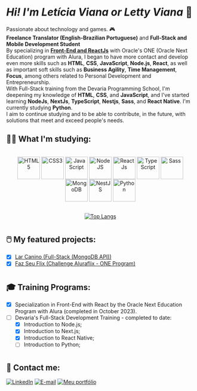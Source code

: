 # *Hi! I'm Letícia Viana or Letty Viana* 👋

Passionate about technology and games. 🎮 <br /> 
<strong>Freelance Translator (English-Brazilian Portuguese)</strong> and <strong>Full-Stack and Mobile Development Student</strong> <br />
By specializing in <a href="https://cursos.alura.com.br/emprega-one/profile/lettyviana"><strong>Front-End and ReactJs</strong></a> with Oracle's ONE (Oracle Next Education) program with Alura, I began to have more contact and develop even more skills such as <strong>HTML</strong>, <strong>CSS</strong>, <strong>JavaScript</strong>, <strong>Node.js</strong>, <strong>React</strong>, as well as important soft skills such as <strong>Business Agility</strong>, <strong>Time Management</strong>, <strong>Focus</strong>, among others related to Personal Development and Entrepreneurship. <br />
With Full-Stack training from the Devaria Programming School, I'm deepening my knowledge of <strong>HTML</strong>, <strong>CSS</strong>, and <strong>JavaScript</strong>, and I've started learning <strong>NodeJs</strong>, <strong>NextJs</strong>, <strong>TypeScript</strong>, <strong>Nestjs</strong>, <strong>Sass</strong>, and <strong>React Native</strong>. I'm currently studying <strong>Python</strong>. <br />
I aim to continue studying and to be able to contribute, in the future, with solutions that meet and exceed people's needs.


## 👩‍💻 **What I'm studying:**
<div style="display: inline_block" align="center"><br />
    <img src="https://cdn.jsdelivr.net/gh/devicons/devicon@latest/icons/html5/html5-plain-wordmark.svg" height="60px" alt="HTML5" align="center"/>
    <img src="https://cdn.jsdelivr.net/gh/devicons/devicon@latest/icons/css3/css3-plain-wordmark.svg" height="60px" alt="CSS3" align="center"/>
    <img src="https://cdn.jsdelivr.net/gh/devicons/devicon/icons/javascript/javascript-plain.svg" height="60px" alt="JavaScript" align="center"/>
    <img src="https://cdn.jsdelivr.net/gh/devicons/devicon@latest/icons/nodejs/nodejs-plain-wordmark.svg" height="60px" alt="NodeJS" align="center"/>
    <img src="https://cdn.jsdelivr.net/gh/devicons/devicon@latest/icons/react/react-original-wordmark.svg" height="60px" alt="ReactJs" align="center"/>
    <img src="https://cdn.jsdelivr.net/gh/devicons/devicon/icons/typescript/typescript-original.svg" height="60px" alt="TypeScript" align="center"/>
    <img src="https://cdn.jsdelivr.net/gh/devicons/devicon/icons/sass/sass-original.svg" height="60px" alt="Sass" align="center"/>
    <img src="https://cdn.jsdelivr.net/gh/devicons/devicon/icons/mongodb/mongodb-original-wordmark.svg" height="60px" alt="MongoDB" align="center"/>
    <img src="https://cdn.jsdelivr.net/gh/devicons/devicon@latest/icons/nestjs/nestjs-original-wordmark.svg" height="60px" alt="NestJS" align="center"/>
    <img src="https://cdn.jsdelivr.net/gh/devicons/devicon@latest/icons/python/python-original-wordmark.svg" height="60px" alt="Python" align="center"/>
</div><br />

<div align="center">
    
[![Top Langs](https://github-readme-stats.vercel.app/api/top-langs/?username=lettyviana&layout=compact&langs_count=5&theme=midnight-purple)](https://github.com/lettyviana/github-readme-stats)

</div>

#

## 🖱️ **My featured projects:**
- [x] [Lar Canino (Full-Stack (MongoDB API))](https://lar-canino.vercel.app/)<br />
- [x] [Faz Seu Flix (Challenge Aluraflix - ONE Program)](https://faz-seu-flix.vercel.app/)<br />

#

## 🎓 **Training Programs:**
- [x] Specialization in Front-End with React by the Oracle Next Education Program with Alura (completed in October 2023).
- [ ] Devaria's Full-Stack Development Training - completed to date:
  - [x] Introduction to Node.js;
  - [x] Introduction to Next.js;
  - [x] Introduction to React Native;
  - [ ] Introduction to Python;

#

## 📲 **Contact me:** 

<div>

[![LinkedIn](https://img.shields.io/badge/linkedin-0077B5?style=for-the-badge&color=0077B5)](https://www.linkedin.com/in/leticiaviana-trad-dev)
[![E-mail](https://img.shields.io/badge/email-e76b6b?style=for-the-badge&color=e76b6b)](mailto:letisviana@gmail.com)
[![Meu portfólio](https://img.shields.io/badge/portfolio-620a81?style=for-the-badge&color=620a81)](https://www.leticiaviana.com)

</div>
